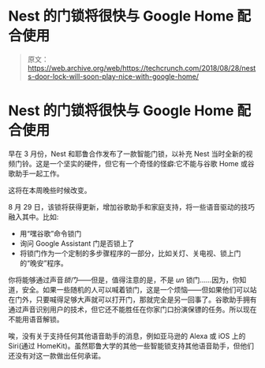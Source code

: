 # Nest 的门锁将很快与 Google Home  配合使用

> 原文：<https://web.archive.org/web/https://techcrunch.com/2018/08/28/nests-door-lock-will-soon-play-nice-with-google-home/>

# Nest 的门锁将很快与 Google Home 配合使用

早在 3 月份，Nest 和耶鲁合作发布了一款智能门锁，以补充 Nest 当时全新的视频门铃。这是一个坚实的硬件，但它有一个奇怪的怪癖:它不能与谷歌 Home 或谷歌助手一起工作。

这将在本周晚些时候改变。

8 月 29 日，该锁将获得更新，增加谷歌助手和家庭支持，将一些语音驱动的技巧融入其中。比如:

*   用“嘿谷歌”命令锁门
*   询问 Google Assistant 门是否锁上了
*   将锁门作为一个定制的多步骤程序的一部分，比如关灯、关电视、锁上门的“晚安”程序。

你将能够通过声音*锁门*——但是，值得注意的是，不是 *un* 锁门……因为，你知道，安全。如果一些随机的人可以喊着锁门，这是一个烦恼——但如果他们可以站在门外，只要喊得足够大声就可以打开门，那就完全是另一回事了。谷歌助手拥有通过声音识别用户的技术，但它还不能胜任在你家门口扮演保镖的任务。所以现在不能用语音解锁。

唉，没有关于支持任何其他语音助手的消息，例如亚马逊的 Alexa 或 iOS 上的 Siri(通过 HomeKit)。虽然耶鲁大学的其他一些智能锁支持其他语音助手，但他们还没有对这一款做出任何承诺。